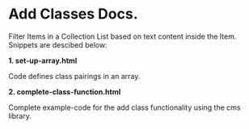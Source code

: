 # Add Classes Docs.


Filter Items in a Collection List based on text content inside the Item. Snippets are descibed below:

**1. set-up-array.html**

Code defines  class pairings in an array.

**2. complete-class-function.html**

Complete example-code for the add class functionality using the cms library.